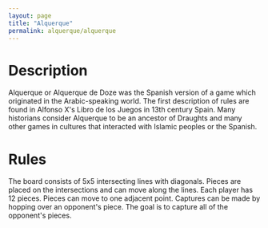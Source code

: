 ```yaml
---
layout: page
title: "Alquerque"
permalink: alquerque/alquerque
---
```


# Description

Alquerque or Alquerque de Doze was the Spanish version of a game which originated in the Arabic-speaking world. The first description of rules are found in Alfonso X's Libro de los Juegos in 13th century Spain. Many historians consider Alquerque to be an ancestor of Draughts and many other games in cultures that interacted with Islamic peoples or the Spanish.

# Rules

The board consists of 5x5 intersecting lines with diagonals. Pieces are placed on the intersections and can move along the lines. Each player has 12 pieces. Pieces can move to one adjacent point. Captures can be made by hopping over an opponent's piece. The goal is to capture all of the opponent's pieces.

